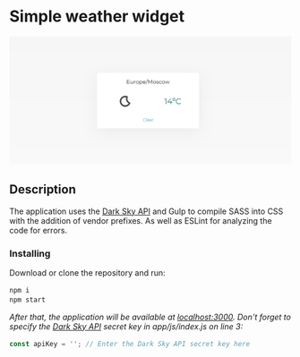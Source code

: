 # Simple weather widget

![Screenshot](https://github.com/quertc/weather-widget/blob/master/preview.PNG)

## Description

The application uses the [Dark Sky API](https://darksky.net/dev) and Gulp to compile SASS into CSS with the addition of vendor prefixes. As well as ESLint for analyzing the code for errors.

### Installing

Download or clone the repository and run:

```cmd
npm i
npm start
```

_After that, the application will be available at [localhost:3000](http://localhost:3000/). Don't forget to specify the [Dark Sky API](https://darksky.net/dev/account) secret key in app/js/index.js on line 3:_

```javascript
const apiKey = ''; // Enter the Dark Sky API secret key here
```
